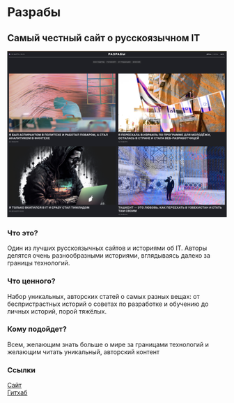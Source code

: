 # Разрабы
## Самый честный сайт о русскоязычном IT
![image](razrabi.png)

### Что это?
Один из лучших русскоязычных сайтов и историями об IT. Авторы делятся очень разнообразными историями, вглядываясь далеко за границы технологий.

### Что ценного?
Набор уникальных, авторских статей о самых разных вещах: от беспристрастных историй о советах по разработке и обучению до личных историй, порой тяжёлых.
### Кому подойдет?
Всем, желающим знать больше о мире за границами технологий и желающим читать уникальный, авторский контент

### Ссылки
[Сайт](https://razrabs.ru/)  
[Гитхаб](https://github.com/razrabs-media)